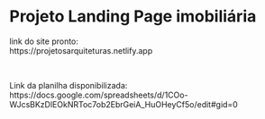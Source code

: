 <h1>Projeto Landing Page imobiliária</h1>
<p>link do site pronto: <br>
https://projetosarquiteturas.netlify.app
</p> <br>
<p> 
Link da planilha disponibilizada: <br>
https://docs.google.com/spreadsheets/d/1COo-WJcsBKzDlEOkNRToc7ob2EbrGeiA_HuOHeyCf5o/edit#gid=0
</p>
